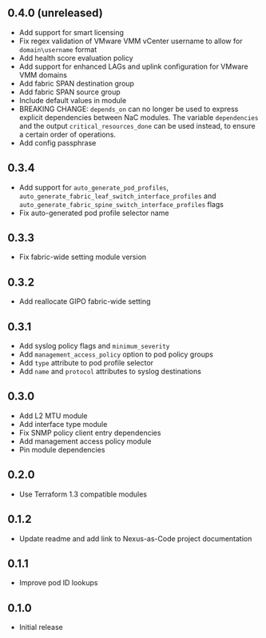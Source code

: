 ## 0.4.0 (unreleased)

- Add support for smart licensing
- Fix regex validation of VMware VMM vCenter username to allow for `domain\username` format
- Add health score evaluation policy
- Add support for enhanced LAGs and uplink configuration for VMware VMM domains
- Add fabric SPAN destination group
- Add fabric SPAN source group
- Include default values in module
- BREAKING CHANGE: `depends_on` can no longer be used to express explicit dependencies between NaC modules. The variable `dependencies` and the output `critical_resources_done` can be used instead, to ensure a certain order of operations.
- Add config passphrase

## 0.3.4

- Add support for `auto_generate_pod_profiles`, `auto_generate_fabric_leaf_switch_interface_profiles` and `auto_generate_fabric_spine_switch_interface_profiles` flags
- Fix auto-generated pod profile selector name

## 0.3.3

- Fix fabric-wide setting module version

## 0.3.2

- Add reallocate GIPO fabric-wide setting

## 0.3.1

- Add syslog policy flags and `minimum_severity`
- Add `management_access_policy` option to pod policy groups
- Add `type` attribute to pod profile selector
- Add `name` and `protocol` attributes to syslog destinations

## 0.3.0

- Add L2 MTU module
- Add interface type module
- Fix SNMP policy client entry dependencies
- Add management access policy module
- Pin module dependencies

## 0.2.0

- Use Terraform 1.3 compatible modules

## 0.1.2

- Update readme and add link to Nexus-as-Code project documentation

## 0.1.1

- Improve pod ID lookups

## 0.1.0

- Initial release
